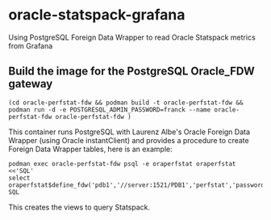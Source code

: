 # oracle-statspack-grafana
Using PostgreSQL Foreign Data Wrapper to read Oracle Statspack metrics from Grafana

## Build the image for the PostgreSQL Oracle_FDW gateway
```
(cd oracle-perfstat-fdw && podman build -t oracle-perfstat-fdw && podman run -d -e POSTGRESQL_ADMIN_PASSWORD=franck --name oracle-perfstat-fdw oracle-perfstat-fdw )
```

This container runs PostgreSQL with Laurenz Albe's Oracle Foreign Data Wrapper (using Oracle instantClient) and provides a procedure to create Foreign Data Wrapper tables, here is an example:
```
podman exec oracle-perfstat-fdw psql -e oraperfstat oraperfstat <<'SQL'
select  oraperfstat$define_fdw('pdb1','//server:1521/PDB1','perfstat','password',true,true);
SQL
```
This creates the views to query Statspack.


